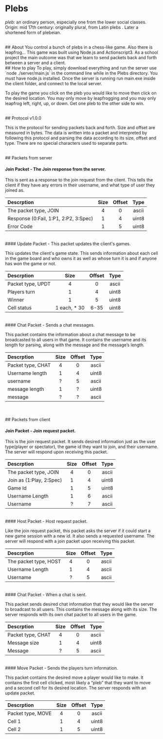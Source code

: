 # Plebs
_pleb:_ an ordinary person, especially one from the lower social classes.  
Origin: mid 17th century: originally plural, from Latin plebs . Later a shortened form of plebeian.

<br>
## About
You control a bunch of plebs in a chess-like game. Also there is leapfrog...
This game was built using Node.js and Actionscript3. As a school project the main outcome was that we learn to send packets back and forth between a server and a client.

<br>
## How to play
To play, simply download everything and run the server use `node ./server/main.js` in the command line while in the Plebs directory. You must have node.js installed. Once the server is running run main.exe inside the client folder, and connect to the local server.

To play the game you click on the pleb you would like to move then click on the desired location. You may only move by leapfrogging and you may only leapfrog left, right, up, or down. Get one pleb to the other side to win.

<br>
## Protocol
v1.0.0

This is the protocol for sending packets back and forth. Size and offset are measured in bytes. The data is written into a packet and interpreted by following this protocol and parsing the data according to its size, offset and type. There are no special characters used to separate parts.

<br>
## Packets from server

#### Join Packet - The Join response from the server.

This is sent as a response to the join request from the client. This tells the client if they have any
errors in their username, and what type of user they joined as.

| Descrption | Size | Offset | Type |
|:---|:---:|:---:|:---:|
|The packet type, JOIN|4|0|ascii|
|Response (0:Fail, 1:P1, 2:P2, 3:Spec)|1|4|uint8|
|Error Code|1|5|uint8|

<br>
#### Update Packet - This packet updates the client's games.

This updates the client's game state. This sends information about each cell in the game board
and who owns it as well as whose turn it is and if anyone has won the game or not.

| Descrption | Size | Offset | Type |
|:---|:---:|:---:|:---:|
|Packet type, UPDT|4|0|ascii|
|Players turn|1|4|uint8|
|Winner|1|5|uint8|
|Cell status|1 each, * 30|6-35|uint8|

<br>
#### Chat Packet - Sends a chat messages.

This packet contains the information about a chat message to be broadcasted to all users in that
game. It contains the username and its length for parsing, along with the message and the message’s length.  

| Descrption | Size | Offset | Type |
|:---|:---:|:---:|:---:|
|Packet type, CHAT|4|0|ascii|
|Username length|1|4|uint8|
|username|?|5|ascii|
|message length|1|?|uint8|
|message|?|?|ascii|

<br>
<br>
## Packets from client

#### Join Packet - Join request packet.

This is the join request packet. It sends desired information just as the user type(player or
spectator), the game id they want to join, and their username. The server will respond upon
receiving this packet.

| Descrption | Size | Offset | Type |
|:---|:---:|:---:|:---:|
|The packet type, JOIN|4|0|ascii|
|Join as (1:Play, 2:Spec)|1|4|uint8|
|Game Id|1|5|uint8|
|Username Length|1|6|ascii|
|Username|?|7|ascii|

<br>
#### Host Packet - Host request packet.

Like the join request packet, this packet asks the server if it could start a new game session with
a new id. It also sends a requested username. The server will respond with a join packet upon
receiving this packet.

| Descrption | Size | Offset | Type |
|:---|:---:|:---:|:---:|
|The packet type, HOST|4|0|ascii|
|Username Length|1|4|ascii|
|Username|?|5|ascii|

<br>
#### Chat Packet - When a chat is sent.

This packet sends desired chat information that they would like the server to broadcast to all
users. This contains the message along with its size. The server responds with its own chat
packet to all users in the game.

| Descrption | Size | Offset | Type |
|:---|:---:|:---:|:---:|
|Packet type, CHAT|4|0|ascii|
|Message size|1|4|uint8|
|Message|?|5|ascii|

<br>
#### Move Packet - Sends the players turn information.

This packet contains the desired move a player would like to make. It contains the first cell
clicked, most likely a “pleb” that they want to move and a second cell for its desired location.
The server responds with an update packet.

| Descrption | Size | Offset | Type |
|:---|:---:|:---:|:---:|
|Packet type, MOVE|4|0|ascii|
|Cell 1|1|4|uint8|
|Cell 2|1|5|uint8|
